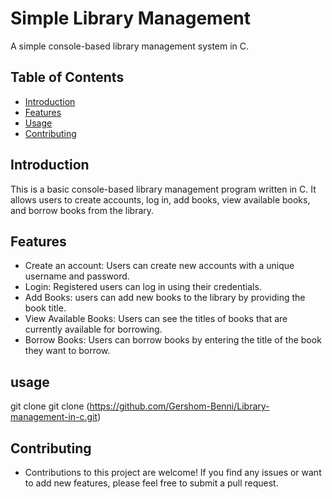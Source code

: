 # Simple Library Management


A simple console-based library management system in C.

## Table of Contents

- [Introduction](#introduction)
- [Features](#features)
- [Usage](#usage)
- [Contributing](#contributing)

## Introduction

This is a basic console-based library management program written in C. It allows users to create accounts, log in, add books, view available books, and borrow books from the library.

## Features

- Create an account: Users can create new accounts with a unique username and password.
- Login: Registered users can log in using their credentials.
- Add Books: users can add new books to the library by providing the book title.
- View Available Books: Users can see the titles of books that are currently available for borrowing.
- Borrow Books: Users can borrow books by entering the title of the book they want to borrow.

## usage
git clone git clone (https://github.com/Gershom-Benni/Library-management-in-c.git)



## Contributing
- Contributions to this project are welcome! If you find any issues or want to add new features, please feel free to submit a pull request.

